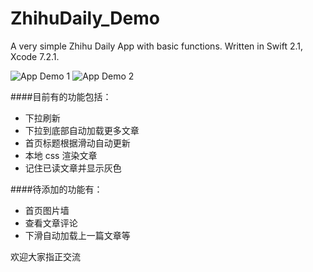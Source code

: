 # ZhihuDaily_Demo
A very simple Zhihu Daily App with basic functions. Written in Swift 2.1, Xcode 7.2.1.

![App Demo 1](/screenshot1.gif)
![App Demo 2](/screenshot2.gif)


####目前有的功能包括：
- 下拉刷新
- 下拉到底部自动加载更多文章
- 首页标题根据滑动自动更新
- 本地 css 渲染文章
- 记住已读文章并显示灰色

####待添加的功能有：
- 首页图片墙
- 查看文章评论
- 下滑自动加载上一篇文章等

欢迎大家指正交流
